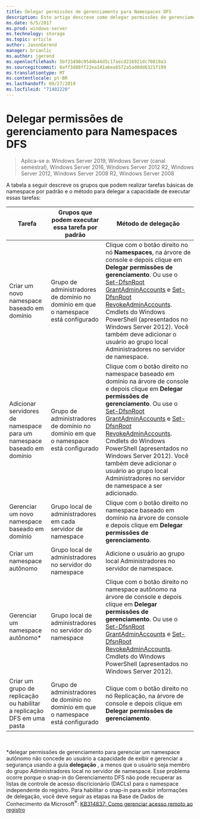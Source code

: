 ```yaml
---
title: Delegar permissões de gerenciamento para Namespaces DFS
description: Este artigo descreve como delegar permissões de gerenciamento para namespaces DFS e quais grupos podem executar tarefas de namespace por padrão
ms.date: 6/5/2017
ms.prod: windows-server
ms.technology: storage
ms.topic: article
author: JasonGerend
manager: brianlic
ms.author: jgerend
ms.openlocfilehash: 5bf23498c95d4b44d5c17aecd216921dc70819a3
ms.sourcegitcommit: 6aff3d88ff22ea141a6ea6572a5ad8dd6321f199
ms.translationtype: MT
ms.contentlocale: pt-BR
ms.lasthandoff: 09/27/2019
ms.locfileid: "71402220"
---
```

# <a name="delegate-management-permissions-for-dfs-namespaces"></a>Delegar permissões de gerenciamento para Namespaces DFS

> Aplica-se a: Windows Server 2019, Windows Server (canal semestral), Windows Server 2016, Windows Server 2012 R2, Windows Server 2012, Windows Server 2008 R2, Windows Server 2008

A tabela a seguir descreve os grupos que podem realizar tarefas básicas de namespace por padrão e o método para delegar a capacidade de executar essas tarefas:

|Tarefa | Grupos que podem executar essa tarefa por padrão | Método de delegação |
|---|---|---|
|Criar um novo namespace baseado em domínio|Grupo de administradores de domínio no domínio em que o namespace está configurado|Clique com o botão direito no nó **Namespaces**, na árvore de console e depois clique em **Delegar permissões de gerenciamento**. Ou use o [Set-DfsnRoot GrantAdminAccounts](https://technet.microsoft.com/itpro/powershell/windows/dfsn/set-dfsnroot) e [Set-DfsnRoot RevokeAdminAccounts](https://technet.microsoft.com/itpro/powershell/windows/dfsn/set-dfsnroot). Cmdlets do Windows PowerShell (apresentados no Windows Server 2012). Você também deve adicionar o usuário ao grupo local Administradores no servidor de namespace.|
|Adicionar servidores de namespace para um namespace baseado em domínio|Grupo de administradores de domínio no domínio em que o namespace está configurado| Clique com o botão direito no namespace baseado em domínio na árvore de console e depois clique em **Delegar permissões de gerenciamento**. Ou use o [Set-DfsnRoot GrantAdminAccounts](https://technet.microsoft.com/itpro/powershell/windows/dfsn/set-dfsnroot) e [Set-DfsnRoot RevokeAdminAccounts](https://technet.microsoft.com/itpro/powershell/windows/dfsn/set-dfsnroot). Cmdlets do Windows PowerShell (apresentados no Windows Server 2012). Você também deve adicionar o usuário ao grupo local Administradores no servidor de namespace a ser adicionado.|
|Gerenciar um novo namespace baseado em domínio|Grupo local de administradores em cada servidor de namespace| Clique com o botão direito no namespace baseado em domínio na árvore de console e depois clique em **Delegar permissões de gerenciamento**. |
|Criar um namespace autônomo|Grupo local de administradores no servidor do namespace| Adicione o usuário ao grupo local Administradores no servidor de namespace. |
|Gerenciar um namespace autônomo*|Grupo local de administradores no servidor do namespace| Clique com o botão direito no namespace autônomo na árvore de console e depois clique em **Delegar permissões de gerenciamento**. Ou use o [Set-DfsnRoot GrantAdminAccounts](https://technet.microsoft.com/itpro/powershell/windows/dfsn/set-dfsnroot) e [Set-DfsnRoot RevokeAdminAccounts](https://technet.microsoft.com/itpro/powershell/windows/dfsn/set-dfsnroot). Cmdlets do Windows PowerShell (apresentados no Windows Server 2012).|
|Criar um grupo de replicação ou habilitar a replicação DFS em uma pasta|Grupo de administradores de domínio no domínio em que o namespace está configurado| Clique com o botão direito no nó Replicação, na árvore de console e depois clique em **Delegar permissões de gerenciamento**. |

<br />

\*delegar permissões de gerenciamento para gerenciar um namespace autônomo não concede ao usuário a capacidade de exibir e gerenciar a segurança usando a guia **delegação** , a menos que o usuário seja membro do grupo Administradores local no servidor de namespace. Esse problema ocorre porque o snap-in do Gerenciamento DFS não pode recuperar as listas de controle de acesso discricionário (DACLs) para o namespace independente do registro. Para habilitar o snap-in para exibir informações de delegação, você deve seguir as etapas na Base de Dados de Conhecimento da Microsoft<sup>®</sup>: [KB314837: Como gerenciar acesso remoto ao registro](https://go.microsoft.com/fwlink?linkid=46803)
